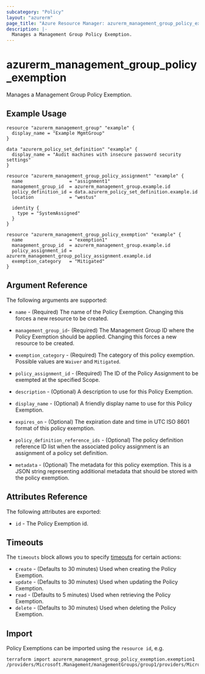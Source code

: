 ```yaml
---
subcategory: "Policy"
layout: "azurerm"
page_title: "Azure Resource Manager: azurerm_management_group_policy_exemption"
description: |-
  Manages a Management Group Policy Exemption.
---
```


# azurerm_management_group_policy_exemption

Manages a Management Group Policy Exemption.

## Example Usage

```hcl
resource "azurerm_management_group" "example" {
  display_name = "Example MgmtGroup"
}

data "azurerm_policy_set_definition" "example" {
  display_name = "Audit machines with insecure password security settings"
}

resource "azurerm_management_group_policy_assignment" "example" {
  name                 = "assignment1"
  management_group_id  = azurerm_management_group.example.id
  policy_definition_id = data.azurerm_policy_set_definition.example.id
  location             = "westus"

  identity {
    type = "SystemAssigned"
  }
}

resource "azurerm_management_group_policy_exemption" "example" {
  name                 = "exemption1"
  management_group_id  = azurerm_management_group.example.id
  policy_assignment_id = azurerm_management_group_policy_assignment.example.id
  exemption_category   = "Mitigated"
}
```

## Argument Reference

The following arguments are supported:

* `name` - (Required) The name of the Policy Exemption. Changing this forces a new resource to be created.

* `management_group_id`- (Required) The Management Group ID where the Policy Exemption should be applied. Changing this forces a new resource to be created.

* `exemption_category` - (Required) The category of this policy exemption. Possible values are `Waiver` and `Mitigated`.

* `policy_assignment_id` - (Required) The ID of the Policy Assignment to be exempted at the specified Scope.

* `description` - (Optional) A description to use for this Policy Exemption.

* `display_name` - (Optional) A friendly display name to use for this Policy Exemption.

* `expires_on` - (Optional) The expiration date and time in UTC ISO 8601 format of this policy exemption.

* `policy_definition_reference_ids` - (Optional) The policy definition reference ID list when the associated policy assignment is an assignment of a policy set definition.

* `metadata` - (Optional) The metadata for this policy exemption. This is a JSON string representing additional metadata that should be stored with the policy exemption.

## Attributes Reference

The following attributes are exported:

* `id` - The Policy Exemption id.

## Timeouts

The `timeouts` block allows you to specify [timeouts](https://www.terraform.io/language/resources/syntax#operation-timeouts) for certain actions:

* `create` - (Defaults to 30 minutes) Used when creating the Policy Exemption.
* `update` - (Defaults to 30 minutes) Used when updating the Policy Exemption.
* `read` - (Defaults to 5 minutes) Used when retrieving the Policy Exemption.
* `delete` - (Defaults to 30 minutes) Used when deleting the Policy Exemption.

## Import

Policy Exemptions can be imported using the `resource id`, e.g.

```shell
terraform import azurerm_management_group_policy_exemption.exemption1  /providers/Microsoft.Management/managementGroups/group1/providers/Microsoft.Authorization/policyExemptions/exemption1
```

